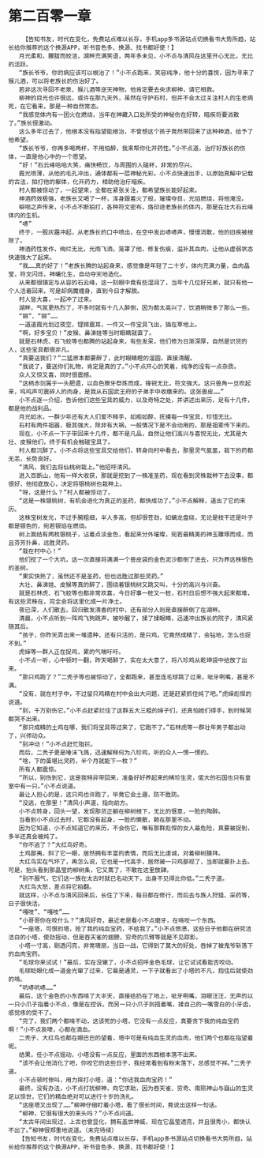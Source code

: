 # 第二百零一章
        【告知书友，时代在变化，免费站点难以长存，手机app多书源站点切换看书大势所趋，站长给你推荐的这个换源APP，听书音色多、换源、找书都好使！】
       月光柔和，朦胧而皎洁，湖畔充满笑语，两年多未见，小不点与清风在这里开心无比，无比的活跃。
       “族长爷爷，你的病应该可以根治了！”小不点跑来，笑容纯净，他十分的喜悦，因为寻来了猴儿酒，可以将老族长的伤治好了。
       若非这次寻回不老泉、猴儿酒等逆天神物，他肯定要去央求柳神，请它相救。
       柳神的目光也许很远，或许在那九天外，虽然在守护石村，但并不会太过关注村人的生老病死，在它看来，那是一种自然常态。
       “我感觉体内有一团火在燃烧，当年在神藏入口处所受的神秘伤在好转，暗疾将要消散了。”族长很激动。
       这么多年过去了，他根本没有指望能根治，不曾想这个孩子竟然带回来了这种神酒，给予了他希望。
       “族长爷爷，你再多喝两杯，不用怕醉，我来帮你化开药性。”小不点道，治疗好族长的伤体，一直是他心中的一个愿望。
       “好！”石云峰哈哈大笑，痛快畅饮，与周围的人碰杯，非常的尽兴。
       霞光喷薄，从他的毛孔冲出，通体都有一层神秘光彩。小不点快速出手，以原始真解中记载的古法，拍打他的躯体，化开药力，相助他治疗暗疾。
       村人都被惊动了，一起望来，全都在紧张关注，都希望族长能好起来。
       神酒药效极强，老族长又喝了一杯，浑身跟着火了般，璀璨夺目，光焰燃烧，将他淹没。
       噼啪之声传来，小不点不断拍打，各种符文密布，烙印进老族长的体内，那是在壮大石云峰体内的生机。
       “哧”
       终于，一股灰霾冲起，从老族长的口中喷出，在空中发出哧哧声，慢慢消散，他的旧疾被根除了。
       神酒药性发作，绚烂无比，光雨飞洒，笼罩了他，修复伤痕，滋补其血肉，让他从虚弱状态快速强大了起来。
       “我……真的好了！”老族长腾的站起身来，感觉像是年轻了二十岁，体内充满力量，血肉晶莹，符文闪烁，神曦化生，自动夺天地造化。
       从来都很镇定与从容的石云峰，这一刻眼中竟有些湿润了，当年十几位好兄弟，就只有他一个人活着回来，可是却病魔缠身，直到今日才解脱。
       村人皆大喜，一起冲了过来。
       湖畔，气氛更热烈了，不多时就有十几人醉倒，因为都太高兴了，饮酒稍微多了那么一些。
       “锵”、“锵”……
       一道道霞光划过夜空，铿锵震耳，一件又一件宝具飞出，插在草地上。
       “啊，好多宝贝！”皮猴、鼻涕娃等当时眼睛就直了。
       就是石林虎、石飞蛟等也都腾的站起身来，有些发呆，他们修为日渐深厚，自然是识货的人，这些宝具都很非凡。
       “真要送我们？”二猛原本都要醉了，此时眼睛瞪的溜圆，直接清醒。
       “我说了，要送你们礼物，肯定是真的了。”小不点开心的笑着，纯净的没有一点杂质。
       众人又惊又喜，同时很震撼。
       “这柄赤剑属于一头肥遗，以血色獠牙祭炼而成，锋锐无比，符文强大。这只兽角一旦吹起来，呜呜声可震碎人的肉身，是我从石国武王府的子弟手中收缴来的。这张兽皮……”
       小不点逐一介绍，告诉他们这些宝具的威力，以及奇特之处，并讲述出来历，足有十几件，都是他的战利品。
       月光如水，一群少年还有大人们爱不释手，如痴如醉，抚摸每一件宝具，珍惜无比。
       石村有两件祖器，极其强大，除非有大祸，一般情况下是不会动用的，那是祖辈传下来的。
       现在，小不点一下子带回来十几件，都不是凡品，自然让他们高兴与喜悦无比，尤其是大壮、皮猴他们，终于有机会触碰宝具了。
       村人都沉醉了。小不点将这些宝具交给他们，转身向村中看去，那里灵气氤氲，栽下的药都无恙，长势良好。
       “清风，我们去将仙桃树栽上。”他招呼清风。
       进入百断山，他有一样大收获，那就是挖到了一株准圣药，现在看到灵株栽种下去没事，都很好，他彻底放心，决定将银桃树也栽种上。
       “呀，这是什么？”村人都被惊动了。
       “这是一株银桃树，有机会进化为真正的圣药，都快成功了。”小不点解释，道出了它的来历。
       这株宝树发光，不过手腕粗细，半人多高，但却很苍劲，如螭龙盘绕，无论是枝干还是叶子都是银色的，宛若银焰在燃烧。
       树上面结有两枚银桃子，沾着点淡金色，看起来分外璀璨，宛若最精美的神玉雕琢而成，而且芬芳扑鼻，远胜灵药。
       “栽在村中心！”
       他们挖了一个大坑，这一次直接将满满一个兽皮袋的金色泥沙都倒了进去，只为养这株银色的圣树。
       “果实快熟了，虽然还不是圣药，但也远胜过那些灵药。”
       大壮、鼻涕娃、皮猴等真的醉了，围绕着银桃树又跳又叫，十分的高兴与兴奋。
       就是石林虎、石飞蛟等也都非常欢喜，今日好事一桩又一桩，石村日后想不强大起来都难，有这些灵株在，完全会将这里化成一片净土。
       夜已深，人们散去，回归散发清香的村中，还有部分人则是直接醉倒了在湖畔。
       清晨，小不点听到一阵鸡飞狗跳声，被吵醒了，揉了揉眼睛，迅速冲出族长的院子，清风紧随其后。
       “孩子，你昨天弄出来一堆遗种，还有只活的，是只鸡，它竟然成精了，会钻地，怎么也捉不到。”
       虎婶等一群人正在捉鸡，累的气喘吁吁。
       小不点一听，心中顿时一翻，昨天喝醉了，实在太大意了，将八珍鸡从乾坤袋中给放了出来。
       “那只鸡跑了？”二秃子等也被惊动了，全都跑来，甚至连毛球跳了过来，呲牙咧嘴，甚是不满。
       “没有，就在村子中，不过留只鸡精在村中会出大问题，还是赶紧抓住炖了吧。”虎婶彪悍的说道。
       “别，千万别伤它。”小不点赶紧拦住了这群五大三粗的婶子们，还真怕她们得手，到时候哭都哭不出来。
       “那只成精的土鸡在哪，我们将宝具带过来了，它跑不了。”石林虎等一群壮年男子都出动了，兴师动众。
       “别冲动！”小不点赶忙阻拦。
       而后，二秃子更是唾沫飞溅，迅速解释何为八珍鸡，听的众人一愣一愣的。
       “啥，下的蛋堪比灵药，半个月就能下一枚？”
       所有人都震惊。
       “所以，别伤到它，这是我特异带回来，准备好好养起来的稀珍生灵，偌大的石国也只有皇室中有一只。”小不点说道。
       最让人担心的是，这只鸡也许跑了，毕竟它会土遁，防不胜防。
       “没逃，在那里！”清风小声道，指向前方。
       小不点转身，回头一望，发现那货正躺在柳树根下，无比的惬意，一脸的陶醉。
       当看到小不点过去时，它都没有起身，一脸的懒散，赖在那里不动。
       因为它知道，小不点知道它的来历，不会伤它，唯有那群彪悍的女人最危险，真要被捉到，多半还真会被炖了。
       “你不逃了？”大红鸟好奇。
       土鸡鄙夷，斜了它一眼，居然拥有丰富的表情，而后无比虔诚，对着柳树膜拜。
       大红鸟实在气坏了，再怎么说，它也是一代高手，居然被一只鸡鄙视了，当即就要扑上去。可是，抬头看到那晶莹的柳树条，它又蔫了，不敢在这里放肆。
       “别不服气，它们这一族在太古时就已名动天下，出身不见得比你低。”二秃子道。
       大红鸟大怒，差点将它拍翻。
       就这样，小不点与清风回来后，长住了下来，每日都在修行，而后去与族人狩猎、采药等，日子很快活。
       “嘎吱”、“嘎吱”……
       “小哥哥你在咬什么？”清风好奇，最近老是看小不点磨牙，在啃咬一个东西。
       “一座塔，可恨的塔，抢了我的纯血宝药，不给我了。”小不点愤懑，这些日子他都在研究洁洁白的小塔，使劲摇动，但是吞天雀的翅膀、穷奇的爪臂等就是不见踪影。
       小塔一寸高，剔透闪亮，非常瑰丽，当日一战，它得到了莫大的好处，吞掉了被鬼爷斩落下的血肉宝药。
       “毛球你来试试！”最后，实在没辙了，小不点招呼金色毛球，让它试试看能否咬动。
       毛球眨眼化成一道金光窜了过来，它最是通灵，一下子就看出了小塔的不凡，抱住后就使劲的啃。
       “吭哧吭哧……”
       最后，这个金色的小东西啃了大半天，直接给扔在了地上，呲牙咧嘴，泪眼汪汪，无声的以一只小爪子指着小不点，像是在控诉。而另一只小爪子则捂着嘴，揉自己的一嘴雪白的小牙齿，感觉疼的受不了。
       “完了，我们两个都啃不动，这该死的小塔，它没有一点反应，真要贪下我的纯血宝药啊！”小不点哀嚎，心都在滴血。
       二秃子、大红鸟也都在眼巴巴的望着，塔中可是有纯血生灵的血肉，他们两个也都在指望着呢。
       结果，任小不点摇动，小塔没有一点反应，里面的东西根本落不出来。
       “该不会让他消化了吧，你咬它的这些日子，我经常看到有粉末落下，总感觉不祥。”二秃子道。
       小不点顿时惨叫，用力摔打小塔，道：“你还我血肉宝药！”
       最终，没有办法，小不点打扰柳神，向它求助，因为吞天雀、穷奇、南陨神山与嶷山的生灵足以惊世，它们的精血绝对可以进行十岁的洗礼。
       “这座塔又出现了……”柳神仔细盯着小塔，看了很长时间，竟说出这样一句话。
       “柳神，它很有很大的来头吗？”小不点问道。
       “太古年间出现过，上古也曾显化，拥有盖世神威，现在它晶莹透亮，并且很秀小，都快认不出了。”柳神很郑重地说道。（未完待续）
       【告知书友，时代在变化，免费站点难以长存，手机app多书源站点切换看书大势所趋，站长给你推荐的这个换源APP，听书音色多、换源、找书都好使！】